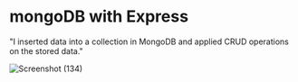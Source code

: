 # mongoDB with Express
"I inserted data into a collection in MongoDB and applied CRUD operations on the stored data."

![Screenshot (134)](https://github.com/user-attachments/assets/fcc38aef-518d-418c-bff0-538f1d029a32)

